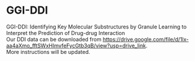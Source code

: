 # GGI-DDI
GGI-DDI: Identifying Key Molecular Substructures by Granule Learning to Interpret the Prediction of Drug-drug Interaction
<br>Our DDI data can be downloaded from https://drive.google.com/file/d/1lx-aa4aXmo_fftSWxHImvfeFycGtb3qB/view?usp=drive_link.
<br>More instructions will be updated.

